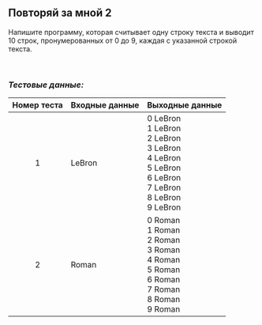 ## Повторяй за мной 2

Напишите программу, которая считывает одну строку текста и выводит 10 строк, пронумерованных от 0 до 9, каждая с указанной строкой текста.

<br>

### *Тестовые данные:*

| Номер теста | Входные данные | Выходные данные                                                                                                      |
|:-----------:|----------------|----------------------------------------------------------------------------------------------------------------------|
|      1      | LeBron         | 0 LeBron<br>1 LeBron<br>2 LeBron<br>3 LeBron<br>4 LeBron<br>5 LeBron<br>6 LeBron<br>7 LeBron<br>8 LeBron<br>9 LeBron |
|      2      | Roman          | 0 Roman<br>1 Roman<br>2 Roman<br>3 Roman<br>4 Roman<br>5 Roman<br>6 Roman<br>7 Roman<br>8 Roman<br>9 Roman           |